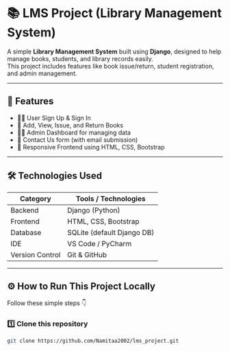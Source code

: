 # 📚 LMS Project (Library Management System)

A simple **Library Management System** built using **Django**, designed to help manage books, students, and library records easily.  
This project includes features like book issue/return, student registration, and admin management.

---

## 🚀 Features

- 👩‍🎓 User Sign Up & Sign In  
- 📖 Add, View, Issue, and Return Books  
- 🧑‍💻 Admin Dashboard for managing data  
- 💬 Contact Us form (with email submission)  
- 🎨 Responsive Frontend using HTML, CSS, Bootstrap  

---

## 🛠️ Technologies Used

| Category | Tools / Technologies |
|-----------|----------------------|
| Backend | Django (Python) |
| Frontend | HTML, CSS, Bootstrap |
| Database | SQLite (default Django DB) |
| IDE | VS Code / PyCharm |
| Version Control | Git & GitHub |

---

## ⚙️ How to Run This Project Locally

Follow these simple steps 👇

### 1️⃣ Clone this repository
```bash
git clone https://github.com/Namitaa2002/lms_project.git
